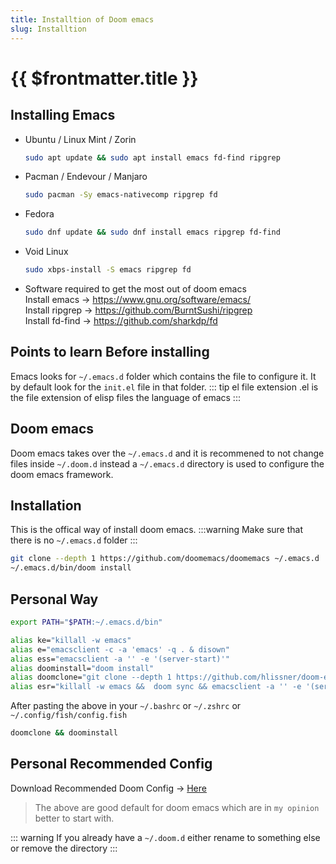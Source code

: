 ```yaml
---
title: Installtion of Doom emacs
slug: Installtion
---
```


# {{ $frontmatter.title }}
## Installing Emacs
- Ubuntu / Linux Mint / Zorin
  ``` sh
  sudo apt update && sudo apt install emacs fd-find ripgrep
  ```
- Pacman / Endevour / Manjaro
  ``` sh
  sudo pacman -Sy emacs-nativecomp ripgrep fd
  ```
- Fedora 
  ``` sh
  sudo dnf update && sudo dnf install emacs ripgrep fd-find
  ```
- Void Linux
  ``` sh
  sudo xbps-install -S emacs ripgrep fd
  ```
- Software required to get the most out of doom emacs  
  Install emacs -> https://www.gnu.org/software/emacs/  
  Install ripgrep -> https://github.com/BurntSushi/ripgrep  
  Install fd-find -> https://github.com/sharkdp/fd  
## Points to learn Before installing
Emacs looks for `~/.emacs.d` folder which contains the file to configure it. It by default look for the `init.el` file in that folder.
::: tip el file extension
.el is the file extension of elisp files the language of emacs
:::
## Doom emacs
Doom emacs takes over the `~/.emacs.d` and it is recommened to not change files inside `~/.doom.d` instead a `~/.emacs.d` directory is used to configure the doom emacs framework.
## Installation
This is the offical way of install doom emacs.
:::warning
Make sure that there is no `~/.emacs.d` folder
:::
```sh
git clone --depth 1 https://github.com/doomemacs/doomemacs ~/.emacs.d
~/.emacs.d/bin/doom install
```
## Personal Way
``` sh
export PATH="$PATH:~/.emacs.d/bin"

alias ke="killall -w emacs"
alias e="emacsclient -c -a 'emacs' -q . & disown"
alias ess="emacsclient -a '' -e '(server-start)'"
alias doominstall="doom install"
alias doomclone="git clone --depth 1 https://github.com/hlissner/doom-emacs ~/.emacs.d"
alias esr="killall -w emacs &&  doom sync && emacsclient -a '' -e '(server-start)'"
```

After pasting the above in your `~/.bashrc` or `~/.zshrc` or `~/.config/fish/config.fish`
``` sh
doomclone && doominstall
```
## Personal Recommended Config
Download Recommended Doom Config -> [Here](./Installtion/example.zip)
> The above are good default for doom emacs which are in `my opinion` better to start with.

::: warning
If you already have a `~/.doom.d` either rename to something else or remove the directory
:::

